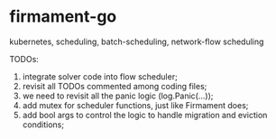 # firmament-go
kubernetes, scheduling, batch-scheduling, network-flow scheduling

TODOs:
1. integrate solver code into flow scheduler;
2. revisit all TODOs commented among coding files;
3. we need to revisit all the panic logic (log.Panic(...));
4. add mutex for scheduler functions, just like Firmament does;
5. add bool args to control the logic to handle migration and eviction conditions;
